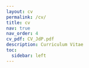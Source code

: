 ```yaml
---
layout: cv
permalink: /cv/
title: cv
nav: true
nav_order: 4
cv_pdf: CV_JdP.pdf
description: Curriculum Vitae
toc:
  sidebar: left
---
```


